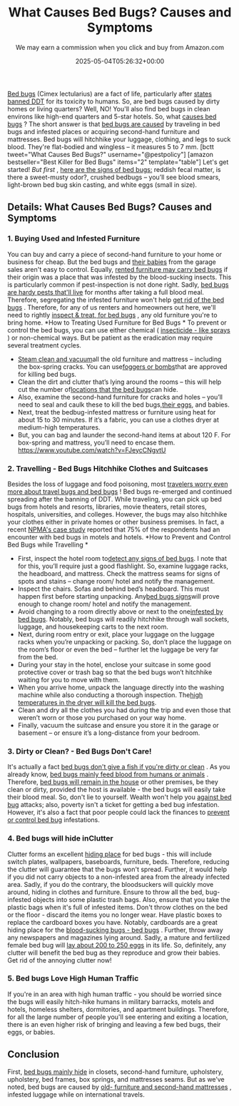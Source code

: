 ﻿---
author: We may earn a commission when you click and buy from Amazon.com
layout: post
title: What Causes Bed Bugs? Causes and Symptoms
date: '2025-05-04T05:26:32+00:00'
categories:
- Bed Bugs
- Guide
tags: []
slug: /what-causes-bed-bugs/
lastmod: 2025-05-07T12:21:28+03:00
---

[Bed bugs](https://pestpolicy.com/pictures-of-bed-bugs/)
(Cimex lectularius) are a fact of life, particularly after
[states banned DDT](https://www.epa.gov/ingredients-used-pesticide-products/ddt-brief-history-and-status)
for its toxicity to humans. So, are bed bugs caused by dirty homes or living quarters? Well, NO!
You'll also find bed bugs in clean environs like high-end quarters and 5-star hotels. So, what
[causes bed bugs](https://pestpolicy.com/does-lysol-kill-bed-bugs/)
?
The short answer is that
[bed bugs are caused](https://pestpolicy.com/bed-bugs-vs-mites/)
by traveling in bed bugs and infested places or acquiring second-hand furniture and mattresses. Bed bugs will hitchhike your luggage, clothing, and legs to suck blood. They're flat-bodied and wingless – it measures 5 to 7 mm.
[bctt tweet="What Causes Bed Bugs?" username="@pestpolicy"]
[amazon bestseller="Best Killer for Bed Bugs" items="2" template="table"]
Let's get started!
*But first*
,
[here are the signs of bed bugs:](https://pestpolicy.com/can-bed-bugs-live-in-your-skin/)
reddish fecal matter, is there a sweet-musty odor?, crushed bedbugs – you’ll see blood smears, light-brown bed bug skin casting, and white eggs (small in size).
## Details: What Causes Bed Bugs? Causes and Symptoms
### 1. Buying Used and Infested Furniture
You can buy and carry a piece of second-hand furniture to your home or business for cheap. But the bed bugs and
[their babies](https://pestpolicy.com/baby-bed-bugs/)
from the garage sales aren't easy to control.
Equally,
[rented furniture may carry bed bugs](https://pestpolicy.com/bed-bug-bites-vs-mosquito-bites/)
if their origin was a place that was infested by the blood-sucking insects. This is particularly common if pest-inspection is not done right.
Sadly,
[bed bugs are hardy pests that'll live](https://pestpolicy.com/can-bed-bugs-live-outside/)
for months after taking a full blood meal. Therefore, segregating the infested furniture won't help
[get rid of the bed bugs](https://pestpolicy.com/how-to-get-rid-of-bed-bugs-fast/)
.
Therefore, for any of us renters and homeowners out here, we'll need to rightly
[inspect & treat, for bed bugs](https://pestpolicy.com/does-baby-powder-kill-bed-bugs/)
, any old furniture you're to bring home.
*How to Treating Used Furniture for Bed Bugs *
To prevent or control the bed bugs, you can use either chemical (
[insecticide - like sprays](https://pestpolicy.com/best-bed-bug-spray/)
) or non-chemical ways. But be patient as the eradication may require several treatment cycles.
- [Steam clean and vacuum](https://pestpolicy.com/best-bed-bug-steamer/)all the old furniture and mattress – including the box-spring cracks. You can use[foggers or bombs](https://pestpolicy.com/best-fogger-for-fleas/)that are approved for killing bed bugs.
- Clean the dirt and clutter that’s lying around the rooms – this will help cut the number of[locations that the bed bugs](https://pestpolicy.com/dead-bed-bugs/)can hide.
- Also, examine the second-hand furniture for cracks and holes – you’ll need to seal and caulk these to kill the bed bugs,[their eggs](https://pestpolicy.com/how-to-kill-bed-bug-eggs/), and babies.
- Next, treat the bedbug-infested mattress or furniture using heat for about 15 to 30 minutes. If it’s a fabric, you can use a clothes dryer at medium-high temperatures.
- But, you can bag and launder the second-hand items at about 120 F. For box-spring and mattress, you’ll need to encase them.
https://www.youtube.com/watch?v=FJeycCNgvtU
### 2. Travelling - Bed Bugs Hitchhike Clothes and Suitcases
Besides the loss of luggage and food poisoning, most
[travelers worry even more about travel bugs and bed bugs](https://pestpolicy.com/best-bed-bug-powder/)
! Bed bugs re-emerged and continued spreading after the banning of DDT.
While traveling, you can pick up bed bugs from hotels and resorts, libraries, movie theaters, retail stores, hospitals, universities, and colleges.
However, the bugs may also hitchhike your clothes either in private homes or other business premises.
In fact, a recent
[NPMA's case study](https://www.npmapestworld.org/default/assets/File/newsroom/magazine/2015/nov-dec_2015.pdf)
reported that 75% of the respondents had an encounter with bed bugs in motels and hotels.
*How to Prevent and Control Bed Bugs while Travelling *
- First, inspect the hotel room to[detect any signs of bed bugs](https://pestpolicy.com/bed-bug-eggs/). I note that for this, you’ll require just a good flashlight. So, examine luggage racks, the headboard, and mattress. Check the mattress seams for signs of spots and stains – change room/ hotel and notify the management.
- Inspect the chairs. Sofas and behind bed’s headboard. This must happen first before starting unpacking. Any[bed bugs signs](https://pestpolicy.com/what-does-bed-bug-poop-look-like/)will prove enough to change room/ hotel and notify the management.
- Avoid changing to a room directly above or next to the one[infested by bed bugs](https://pestpolicy.com/proof-bed-bug-spray-review/). Notably, bed bugs will readily hitchhike through wall sockets, luggage, and housekeeping carts to the next room.
- Next, during room entry or exit, place your luggage on the luggage racks when you’re unpacking or packing. So, don’t place the luggage on the room’s floor or even the bed – further let the luggage be very far from the bed.
- During your stay in the hotel, enclose your suitcase in some good protective cover or trash bag so that the bed bugs won’t hitchhike waiting for you to move with them.
- When you arrive home, unpack the language directly into the washing machine while also conducting a thorough inspection. The[high temperatures in the dryer will kill the bed bugs](https://pestpolicy.com/does-dryer-kill-bed-bugs/).
- Clean and dry all the clothes you had during the trip and even those that weren’t worn or those you purchased on your way home.
- Finally, vacuum the suitcase and ensure you store it in the garage or basement – or ensure it’s a long-distance from your bedroom.
### 3. Dirty or Clean? - Bed Bugs Don't Care!
It's actually a fact
[bed bugs don't give a fish if you're dirty or clean](https://www.thoughtco.com/what-are-these-tiny-black-bugs-in-my-house-1968030)
. As you already know,
[bed bugs mainly feed blood from humans or animals](https://pestpolicy.com/what-animals-eat-bed-bugs/)
.
Therefore,
[bed bugs will remain in the house](https://pestpolicy.com/pictures-of-bed-bug-bites/)
or other premises, be they clean or dirty, provided the host is available - the bed bugs will easily take their blood meal.
So, don't lie to yourself. Wealth won't help you
[against bed bug](https://pestpolicy.com/does-rubbing-alcohol-kill-bed-bugs/)
attacks; also, poverty isn't a ticket for getting a bed bug infestation. However, it's also a fact that poor people could lack the finances to
[prevent or control bed bug](https://pestpolicy.com/does-diatomaceous-earth-kill-bed-bugs/)
infestations.
### 4. Bed bugs will hide inClutter
Clutter forms an excellent
[hiding place](https://pestpolicy.com/where-do-fleas-live/)
for bed bugs - this will include switch plates, wallpapers, baseboards, furniture, beds. Therefore, reducing the clutter will guarantee that the bugs won't spread.
Further, it would help if you did not carry objects to a non-infested area from the already infected area. Sadly, if you do the contrary, the bloodsuckers will quickly move around, hiding in clothes and furniture.
Ensure to throw all the bed, bug-infested objects into some plastic trash bags. Also, ensure that you take the plastic bags when it's full of infested items. Don't throw clothes on the bed or the floor - discard the items you no longer wear.
Have plastic boxes to replace the cardboard boxes you have. Notably, cardboards are a great hiding place for the
[blood-sucking bugs - bed bugs](https://pestpolicy.com/scabies-vs-bed-bugs/)
. Further, throw away any newspapers and magazines lying around.
Sadly, a mature and fertilized female bed bug will
[lay about 200 to 250 eggs](https://pestpolicy.com/are-bed-bug-eggs-hard-or-soft/)
in its life. So, definitely, any clutter will benefit the bed bug as they reproduce and grow their babies. Get rid of the annoying clutter now!
### 5. Bed bugs Love High Human Traffic
If you're in an area with high human traffic - you should be worried since the bugs will easily hitch-hike humans in military barracks, motels and hotels, homeless shelters, dormitories, and apartment buildings.
Therefore, for all the large number of people you'll see entering and exiting a location, there is an even higher risk of bringing and leaving a few bed bugs, their eggs, or babies.
## Conclusion
First,
[bed bugs mainly hide](https://pestpolicy.com/where-do-bed-bugs-hide/)
in closets, second-hand furniture, upholstery, upholstery, bed frames, box springs, and mattresses seams. But as we’ve noted, bed bugs are caused by
[old- furniture and second-hand mattresses](https://pestpolicy.com/best-bed-bug-mattress-encasements/)
, infested luggage while on international travels.